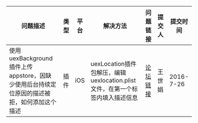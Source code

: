 
| 问题描述 | 类型 | 平台 | 解决方法 | 问题链接 | 提交人 | 提交时间 |
|-----|-----|-----|-----|-----|-----|-----|
| 使用uexBackground插件上传appstore，因缺少使用后台持续定位原因的描述被拒，如何添加这个描述 | 插件 | iOS |uexLocation插件包解压，编辑uexlocation.plist文件，在第一个<string>标签内填入描述信息| [论坛链接](http://bbs.appcan.cn/forum.php?mod=viewthread&tid=51336&page=1&extra=#pid323525) | 王世娟 | 2016-7-26 | 




